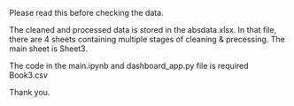 Please read this before checking the data.

The cleaned and processed data is stored in the absdata.xlsx. In that file, there are 4 sheets containing multiple stages of cleaning & precessing. The main sheet is Sheet3.

The code in the main.ipynb and dashboard_app.py file is required Book3.csv

Thank you.
